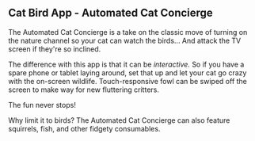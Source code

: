 ## Cat Bird App - Automated Cat Concierge

The Automated Cat Concierge is a take on the classic move of turning on the nature channel so your cat can watch the birds... And attack the TV screen if they're so inclined.

The difference with this app is that it can be *interactive.* So if you have a spare phone or tablet laying around, set that up and let your cat go crazy with the on-screen wildlife. Touch-responsive fowl can be swiped off the screen to make way for new fluttering critters. 

The fun never stops!

Why limit it to birds? The Automated Cat Concierge can also feature squirrels, fish, and other fidgety consumables.
